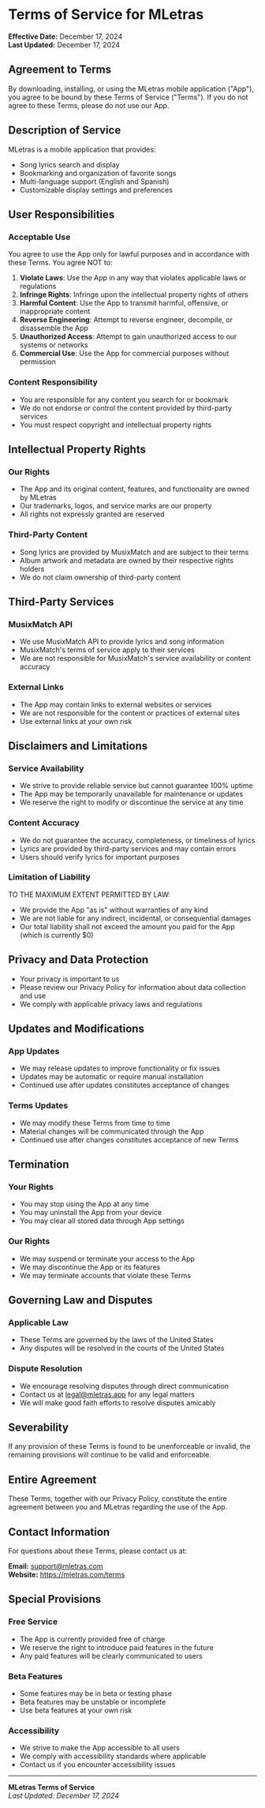 # Terms of Service for MLetras

**Effective Date:** December 17, 2024  
**Last Updated:** December 17, 2024

## Agreement to Terms

By downloading, installing, or using the MLetras mobile application ("App"), you agree to be bound by these Terms of Service ("Terms"). If you do not agree to these Terms, please do not use our App.

## Description of Service

MLetras is a mobile application that provides:
- Song lyrics search and display
- Bookmarking and organization of favorite songs
- Multi-language support (English and Spanish)
- Customizable display settings and preferences

## User Responsibilities

### Acceptable Use
You agree to use the App only for lawful purposes and in accordance with these Terms. You agree NOT to:

1. **Violate Laws**: Use the App in any way that violates applicable laws or regulations
2. **Infringe Rights**: Infringe upon the intellectual property rights of others
3. **Harmful Content**: Use the App to transmit harmful, offensive, or inappropriate content
4. **Reverse Engineering**: Attempt to reverse engineer, decompile, or disassemble the App
5. **Unauthorized Access**: Attempt to gain unauthorized access to our systems or networks
6. **Commercial Use**: Use the App for commercial purposes without permission

### Content Responsibility
- You are responsible for any content you search for or bookmark
- We do not endorse or control the content provided by third-party services
- You must respect copyright and intellectual property rights

## Intellectual Property Rights

### Our Rights
- The App and its original content, features, and functionality are owned by MLetras
- Our trademarks, logos, and service marks are our property
- All rights not expressly granted are reserved

### Third-Party Content
- Song lyrics are provided by MusixMatch and are subject to their terms
- Album artwork and metadata are owned by their respective rights holders
- We do not claim ownership of third-party content

## Third-Party Services

### MusixMatch API
- We use MusixMatch API to provide lyrics and song information
- MusixMatch's terms of service apply to their services
- We are not responsible for MusixMatch's service availability or content accuracy

### External Links
- The App may contain links to external websites or services
- We are not responsible for the content or practices of external sites
- Use external links at your own risk

## Disclaimers and Limitations

### Service Availability
- We strive to provide reliable service but cannot guarantee 100% uptime
- The App may be temporarily unavailable for maintenance or updates
- We reserve the right to modify or discontinue the service at any time

### Content Accuracy
- We do not guarantee the accuracy, completeness, or timeliness of lyrics
- Lyrics are provided by third-party services and may contain errors
- Users should verify lyrics for important purposes

### Limitation of Liability
TO THE MAXIMUM EXTENT PERMITTED BY LAW:
- We provide the App "as is" without warranties of any kind
- We are not liable for any indirect, incidental, or consequential damages
- Our total liability shall not exceed the amount you paid for the App (which is currently $0)

## Privacy and Data Protection

- Your privacy is important to us
- Please review our Privacy Policy for information about data collection and use
- We comply with applicable privacy laws and regulations

## Updates and Modifications

### App Updates
- We may release updates to improve functionality or fix issues
- Updates may be automatic or require manual installation
- Continued use after updates constitutes acceptance of changes

### Terms Updates
- We may modify these Terms from time to time
- Material changes will be communicated through the App
- Continued use after changes constitutes acceptance of new Terms

## Termination

### Your Rights
- You may stop using the App at any time
- You may uninstall the App from your device
- You may clear all stored data through App settings

### Our Rights
- We may suspend or terminate your access to the App
- We may discontinue the App or its features
- We may terminate accounts that violate these Terms

## Governing Law and Disputes

### Applicable Law
- These Terms are governed by the laws of the United States
- Any disputes will be resolved in the courts of the United States

### Dispute Resolution
- We encourage resolving disputes through direct communication
- Contact us at legal@mletras.app for any legal matters
- We will make good faith efforts to resolve disputes amicably

## Severability

If any provision of these Terms is found to be unenforceable or invalid, the remaining provisions will continue to be valid and enforceable.

## Entire Agreement

These Terms, together with our Privacy Policy, constitute the entire agreement between you and MLetras regarding the use of the App.

## Contact Information

For questions about these Terms, please contact us at:

**Email:** support@mletras.com  
**Website:** https://mletras.com/terms

## Special Provisions

### Free Service
- The App is currently provided free of charge
- We reserve the right to introduce paid features in the future
- Any paid features will be clearly communicated to users

### Beta Features
- Some features may be in beta or testing phase
- Beta features may be unstable or incomplete
- Use beta features at your own risk

### Accessibility
- We strive to make the App accessible to all users
- We comply with accessibility standards where applicable
- Contact us if you encounter accessibility issues

---

**MLetras Terms of Service**  
*Last Updated: December 17, 2024*
